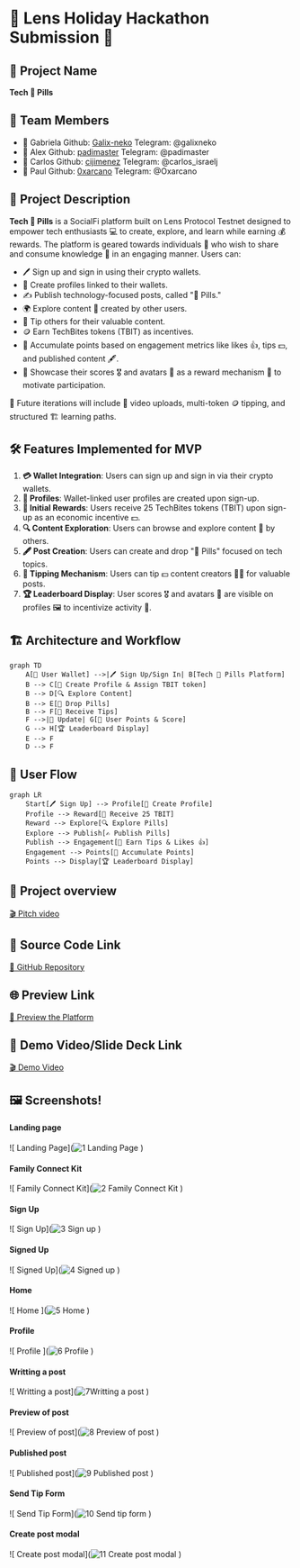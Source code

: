 # 🌟 Lens Holiday Hackathon Submission 🌟

## 📛 Project Name
**Tech 💊 Pills**

## 👥 Team Members
- 👤 Gabriela    Github: [Galix-neko](https://github.com/Galix-neko)   Telegram: @galixneko
- 👤 Alex        Github: [padimaster](https://github.com/padimaster)   Telegram: @padimaster
- 👤 Carlos      Github: [cijimenez](https://github.com/cijimenez)     Telegram: @carlos_israelj
- 👤 Paul        Github: [0xarcano](https://github.com/0xarcano)       Telegram: @Oxarcano

## 📜 Project Description
**Tech 💊 Pills** is a SocialFi platform built on Lens Protocol Testnet designed to empower tech enthusiasts 💻 to create, explore, and learn while earning 💰 rewards. The platform is geared towards individuals 👥 who wish to share and consume knowledge 📖 in an engaging manner. Users can:

- 🖊️ Sign up and sign in using their crypto wallets.
- 👤 Create profiles linked to their wallets.
- ✍️ Publish technology-focused posts, called "💊 Pills."
- 🌍 Explore content 🧾 created by other users.
- 💸 Tip others for their valuable content.
- 🪙 Earn TechBites tokens (TBIT) as incentives.
- 🔢 Accumulate points based on engagement metrics like likes 👍, tips 💵, and published content 🖋️.
- 🏅 Showcase their scores 🎖️ and avatars 👤 as a reward mechanism 🎁 to motivate participation.

🔮 Future iterations will include 🎥 video uploads, multi-token 🪙 tipping, and structured 🏗️ learning paths.

## 🛠️ Features Implemented for MVP
1. **💳 Wallet Integration**: Users can sign up and sign in via their crypto wallets.
2. **👤 Profiles**: Wallet-linked user profiles are created upon sign-up.
3. **🎁 Initial Rewards**: Users receive 25 TechBites tokens (TBIT) upon sign-up as an economic incentive 💵.
4. **🔍 Content Exploration**: Users can browse and explore content 🧾 by others.
5. **🖋️ Post Creation**: Users can create and drop "💊 Pills" focused on tech topics.
6. **💸 Tipping Mechanism**: Users can tip 💵 content creators 🧑‍🎨 for valuable posts.
7. **🏆 Leaderboard Display**: User scores 🎖️ and avatars 👤 are visible on profiles 🖼️ to incentivize activity 🏅.

## 🏗️ Architecture and Workflow
```mermaid
graph TD
    A[👛 User Wallet] -->|🖊️ Sign Up/Sign In| B[Tech 💊 Pills Platform]
    B --> C[👤 Create Profile & Assign TBIT token]
    B --> D[🔍 Explore Content]
    B --> E[💊 Drop Pills]
    B --> F[💸 Receive Tips]
    F -->|🔄 Update| G[🎯 User Points & Score]
    G --> H[🏆 Leaderboard Display]
    E --> F
    D --> F
```

## 🔄 User Flow
```mermaid
graph LR
    Start[🖊️ Sign Up] --> Profile[👤 Create Profile]
    Profile --> Reward[🎁 Receive 25 TBIT]
    Reward --> Explore[🔍 Explore Pills]
    Explore --> Publish[✍️ Publish Pills]
    Publish --> Engagement[💸 Earn Tips & Likes 👍]
    Engagement --> Points[🎯 Accumulate Points]
    Points --> Display[🏆 Leaderboard Display]
```
## 🎥 Project overview
[🎬 Pitch video ](https://1drv.ms/v/s!AulCBAJ0X5uKm-hUmuDxKFgRE24vEg?e=nFBmy0)

## 🔗 Source Code Link
[🔧 GitHub Repository](https://github.com/padimaster/holiday-hackathon)

## 🌐 Preview Link
[🌟 Preview the Platform](https://your-platform-preview-link.com)

## 🎥 Demo Video/Slide Deck Link
[🎬 Demo Video](https://your-demo-video-link.com)

## 🖼️ Screenshots!

#### Landing page
![ Landing Page](![1 Landing Page](https://github.com/user-attachments/assets/60686093-d124-41b7-b074-ce2f925c8c8f)
)
#### Family Connect Kit
![ Family Connect Kit](![2 Family Connect Kit](https://github.com/user-attachments/assets/f6c0b48e-e3cb-42ef-9aa9-92716e3c7c13)
)
#### Sign Up
![ Sign Up](![3 Sign up](https://github.com/user-attachments/assets/1be068fd-f26f-44d3-89bb-f3f8a37bca1f)
)
#### Signed Up
![ Signed Up](![4 Signed up](https://github.com/user-attachments/assets/195b0014-8bd5-4fbc-ae3c-69988f96a2d5)
)
#### Home
![ Home ](![5 Home](https://github.com/user-attachments/assets/3b96cb47-19d8-4858-8854-152ae703d87a)
)
#### Profile
![ Profile ](![6 Profile](https://github.com/user-attachments/assets/20e7471a-d002-4401-97c7-ca7a1522ef48)
)
#### Writting a post
![ Writting a post](![7Writting a post](https://github.com/user-attachments/assets/df53b3df-10f3-4084-ae8b-373401fcbc52)
)
#### Preview of post
![ Preview of post](![8 Preview of post](https://github.com/user-attachments/assets/ae1a60e9-6968-4df7-8325-184b69ddb62d)
)
#### Published post
![ Published post](![9 Published post](https://github.com/user-attachments/assets/750c0400-1683-4bb5-a182-fafe5b2c805a)
)
#### Send Tip Form
![ Send Tip Form](![10 Send tip form](https://github.com/user-attachments/assets/02339371-cd2f-4d35-bf77-6567c9e6baf6)
)
#### Create post modal
![ Create post modal](![11 Create post modal](https://github.com/user-attachments/assets/e206650d-aa3c-4065-b910-449b6033ea2b)
)


